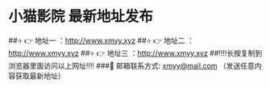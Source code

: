 # 小猫影院 最新地址发布
##⭐️ 👉 地址一 ：http://www.xmyy.xyz
##⭐️ 👉 地址二 ：http://www.xmyy.xyz
##⭐️ 👉 地址三 ：http://www.xmyy.xyz
##‼️‼️长按复制到浏览器里面访问以上网址‼️‼️
###📧 邮箱联系方式: xmyy@mail.com （发送任意内容获取最新地址）
